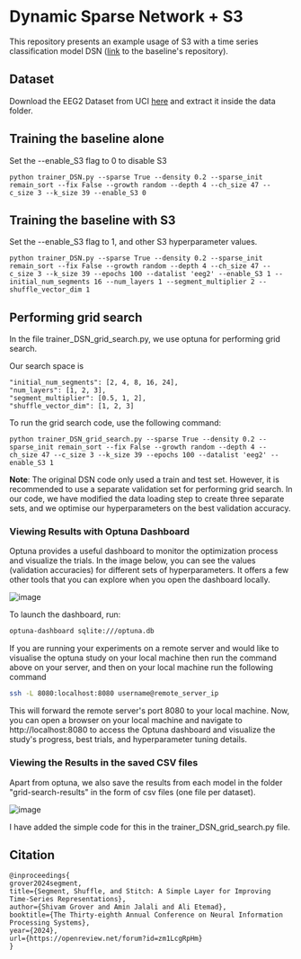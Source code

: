 # Dynamic Sparse Network + S3


This repository presents an example usage of S3 with a time series classification model DSN ([link](https://github.com/QiaoXiao7282/DSN) to the baseline's repository).

## Dataset
Download the EEG2 Dataset from UCI [here](https://github.com/titu1994/MLSTM-FCN/releases/download/v1.0/eeg2-20180328T234701Z-001.zip) and extract it inside the data folder. 

## Training the baseline alone

Set the --enable_S3 flag to 0 to disable S3
```
python trainer_DSN.py --sparse True --density 0.2 --sparse_init remain_sort --fix False --growth random --depth 4 --ch_size 47 --c_size 3 --k_size 39 --enable_S3 0

```

## Training the baseline with S3

Set the --enable_S3 flag to 1, and other S3 hyperparameter values.
```
python trainer_DSN.py --sparse True --density 0.2 --sparse_init remain_sort --fix False --growth random --depth 4 --ch_size 47 --c_size 3 --k_size 39 --epochs 100 --datalist 'eeg2' --enable_S3 1 --initial_num_segments 16 --num_layers 1 --segment_multiplier 2 --shuffle_vector_dim 1

```

## Performing grid search

In the file trainer_DSN_grid_search.py, we use optuna for performing grid search.

Our search space is

```
"initial_num_segments": [2, 4, 8, 16, 24],
"num_layers": [1, 2, 3],
"segment_multiplier": [0.5, 1, 2],
"shuffle_vector_dim": [1, 2, 3]
```

To run the grid search code, use the following command:

```
python trainer_DSN_grid_search.py --sparse True --density 0.2 --sparse_init remain_sort --fix False --growth random --depth 4 --ch_size 47 --c_size 3 --k_size 39 --epochs 100 --datalist 'eeg2' --enable_S3 1
```

**Note**: The original DSN code only used a train and test set. However, it is recommended to use a separate validation set for performing grid search. In our code, we have modified the data loading step to create three separate sets, and we optimise our hyperparameters on the best validation accuracy.

### Viewing Results with Optuna Dashboard
Optuna provides a useful dashboard to monitor the optimization process and visualize the trials. In the image below, you can see the values (validation accuracies) for different sets of hyperparameters. It offers a few other tools that you can explore when you open the dashboard locally.

![image](https://github.com/user-attachments/assets/a3d85ea5-7187-4bbd-a77c-c5e326eb5367)

To launch the dashboard, run:

```bash
optuna-dashboard sqlite:///optuna.db
```

If you are running your experiments on a remote server and would like to visualise the optuna study on your local machine then run the command above on your server, and then on your local machine run the following command

```bash
ssh -L 8080:localhost:8080 username@remote_server_ip
```

This will forward the remote server's port 8080 to your local machine. Now, you can open a browser on your local machine and navigate to http://localhost:8080 to access the Optuna dashboard and visualize the study's progress, best trials, and hyperparameter tuning details.

### Viewing the Results in the saved CSV files

Apart from optuna, we also save the results from each model in the folder "grid-search-results" in the form of csv files (one file per dataset).

![image](https://github.com/user-attachments/assets/8a1ce229-5eed-405b-9548-088b203600d1)

I have added the simple code for this in the trainer_DSN_grid_search.py file.

## Citation

```
@inproceedings{
grover2024segment,
title={Segment, Shuffle, and Stitch: A Simple Layer for Improving Time-Series Representations},
author={Shivam Grover and Amin Jalali and Ali Etemad},
booktitle={The Thirty-eighth Annual Conference on Neural Information Processing Systems},
year={2024},
url={https://openreview.net/forum?id=zm1LcgRpHm}
}
```
